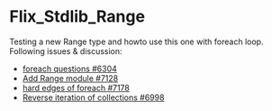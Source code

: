 # Flix_Stdlib_Range

Testing a new Range type and howto use this one with foreach loop.
Following issues & discussion:
- [foreach questions #6304](https://github.com/flix/flix/discussions/6304)
- [Add Range module #7128](https://github.com/flix/flix/issues/7128)
- [hard edges of foreach #7178](https://github.com/flix/flix/issues/7178)
- [Reverse iteration of collections #6998](https://github.com/flix/flix/issues/6998)

